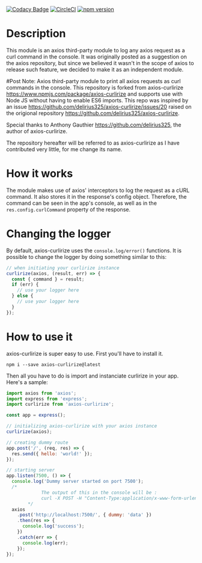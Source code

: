 [![Codacy Badge](https://api.codacy.com/project/badge/Grade/7d519058c2f340428a1b7ef22d71368f)](https://app.codacy.com/app/antho325/axios-curlirize?utm_source=github.com&utm_medium=referral&utm_content=delirius325/axios-curlirize&utm_campaign=Badge_Grade_Dashboard)
[![CircleCI](https://circleci.com/gh/delirius325/axios-curlirize.svg?style=svg)](https://circleci.com/gh/delirius325/axios-curlirize)
[![npm version](https://badge.fury.io/js/axios-curlirize.svg)](https://badge.fury.io/js/axios-curlirize)

# Description

This module is an axios third-party module to log any axios request as a curl command in the console. It was originally posted as a suggestion on the axios repository, but since we believed it wasn't in the scope of axios to release such feature, we decided to make it as an independent module.

#Post Note:
Axios third-party module to print all axios requests as curl commands in the console. This repository is forked from axios-curlirize <https://www.npmjs.com/package/axios-curlirize> and supports use with Node JS without having to enable ES6 imports. This repo was inspired by an issue <https://github.com/delirius325/axios-curlirize/issues/20> raised on the origional repository <https://github.com/delirius325/axios-curlirize>.

Special thanks to Anthony Gauthier <https://github.com/delirius325>, the author of axios-curlirize.

The repository hereafter will be referred to as axios-curlirize as I have contributed very little, for me change its name.

# How it works

The module makes use of axios' interceptors to log the request as a cURL command. It also stores it in the response's config object. Therefore, the command can be seen in the app's console, as well as in the `res.config.curlCommand` property of the response.

# Changing the logger

By default, axios-curlirize uses the `console.log/error()` functions. It is possible to change the logger by doing something similar to this:

```javascript
// when initiating your curlirize instance
curlirize(axios, (result, err) => {
  const { command } = result;
  if (err) {
    // use your logger here
  } else {
    // use your logger here
  }
});
```

# How to use it

axios-curlirize is super easy to use. First you'll have to install it.

```shell
npm i --save axios-curlirize@latest
```

Then all you have to do is import and instanciate curlirize in your app. Here's a sample:

```javascript
import axios from 'axios';
import express from 'express';
import curlirize from 'axios-curlirize';

const app = express();

// initializing axios-curlirize with your axios instance
curlirize(axios);

// creating dummy route
app.post('/', (req, res) => {
  res.send({ hello: 'world!' });
});

// starting server
app.listen(7500, () => {
  console.log('Dummy server started on port 7500');
  /*
             The output of this in the console will be :
             curl -X POST -H "Content-Type:application/x-www-form-urlencoded" --data {"dummy":"data"} http://localhost:7500/
        */
  axios
    .post('http://localhost:7500/', { dummy: 'data' })
    .then(res => {
      console.log('success');
    })
    .catch(err => {
      console.log(err);
    });
});
```
